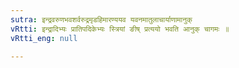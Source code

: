 ```yaml
---
sutra: इन्द्रवरुणभवशर्वरुद्रमृडहिमारण्ययव यवनमातुलाचार्याणामानुक्
vRtti: इन्द्रादिभ्यः प्रातिपदिकेभ्यः स्त्रियां ङीष् प्रत्ययो भवति आनुक् चागमः ॥
vRtti_eng: null

---
```

